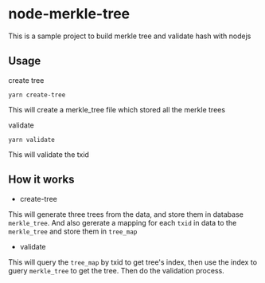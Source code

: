 # node-merkle-tree

This is a sample project to build merkle tree and validate hash with nodejs

## Usage 

create tree
```console
yarn create-tree
```
This will create a merkle_tree file which stored all the merkle trees

validate
```
yarn validate
```
This will validate the txid 

## How it works

- create-tree

This will generate three trees from the data, and store them in database `merkle_tree`. And also gererate a mapping for each `txid` in data to the `merkle_tree` and store them in `tree_map`

- validate

This will query the `tree_map` by txid to get tree's index, then use the index to guery `merkle_tree` to get the tree. Then do the validation process.

